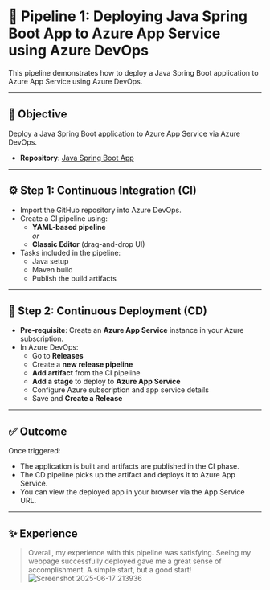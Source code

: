 # 🚀 Pipeline 1: Deploying Java Spring Boot App to Azure App Service using Azure DevOps

This pipeline demonstrates how to deploy a Java Spring Boot application to Azure App Service using Azure DevOps.

---

## 🎯 Objective

Deploy a Java Spring Boot application to Azure App Service via Azure DevOps.

- **Repository**: [Java Spring Boot App](https://github.com/luckysuie/Java-springboot)

---

## ⚙️ Step 1: Continuous Integration (CI)

- Import the GitHub repository into Azure DevOps.
- Create a CI pipeline using:
  - **YAML-based pipeline**  
    _or_
  - **Classic Editor** (drag-and-drop UI)
- Tasks included in the pipeline:
  - Java setup
  - Maven build
  - Publish the build artifacts

---

## 🚀 Step 2: Continuous Deployment (CD)

- **Pre-requisite**: Create an **Azure App Service** instance in your Azure subscription.
- In Azure DevOps:
  - Go to **Releases**
  - Create a **new release pipeline**
  - **Add artifact** from the CI pipeline
  - **Add a stage** to deploy to **Azure App Service**
  - Configure Azure subscription and app service details
  - Save and **Create a Release**

---

## ✅ Outcome

Once triggered:

- The application is built and artifacts are published in the CI phase.
- The CD pipeline picks up the artifact and deploys it to Azure App Service.
- You can view the deployed app in your browser via the App Service URL.

---

## ✨ Experience

> Overall, my experience with this pipeline was satisfying. Seeing my webpage successfully deployed gave me a great sense of accomplishment. A simple start, but a good start!
![Screenshot 2025-06-17 213936](https://github.com/user-attachments/assets/e304756c-d3aa-42a0-a598-cc367c88e846)

